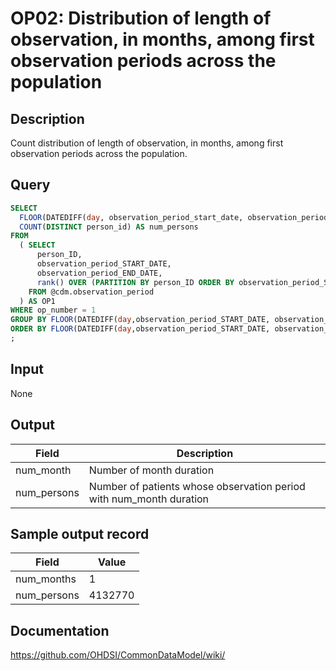 <!---
Group:observation period
Name:OP02 Distribution of length of observation, in months, among first observation periods across the population
Author:Patrick Ryan
CDM Version: 5.3
-->

# OP02: Distribution of length of observation, in months, among first observation periods across the population

## Description
Count distribution of length of observation, in months, among first observation periods across the population.

## Query
```sql
SELECT
  FLOOR(DATEDIFF(day, observation_period_start_date, observation_period_end_date)/30) AS num_months,
  COUNT(DISTINCT person_id) AS num_persons
FROM
  ( SELECT
      person_ID,
      observation_period_START_DATE,
      observation_period_END_DATE,
      rank() OVER (PARTITION BY person_ID ORDER BY observation_period_START_DATE ASC) AS OP_NUMBER
    FROM @cdm.observation_period
  ) AS OP1
WHERE op_number = 1
GROUP BY FLOOR(DATEDIFF(day,observation_period_START_DATE, observation_period_END_DATE)/30)
ORDER BY FLOOR(DATEDIFF(day,observation_period_START_DATE, observation_period_END_DATE)/30) ASC
;
```

## Input

None

## Output

|  Field |  Description |
| --- | --- |
| num_month | Number of month duration |
| num_persons | Number of patients whose observation period with num_month duration |

## Sample output record

|  Field |  Value |
| --- | --- |
| num_months |  1 |
| num_persons | 4132770 |



## Documentation
https://github.com/OHDSI/CommonDataModel/wiki/
